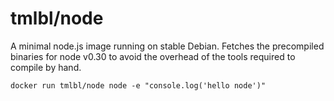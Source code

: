 tmlbl/node
==========

A minimal node.js image running on stable Debian. Fetches the precompiled binaries for node v0.30 to avoid the overhead of the tools required to compile by hand.

`docker run tmlbl/node node -e "console.log('hello node')"`
